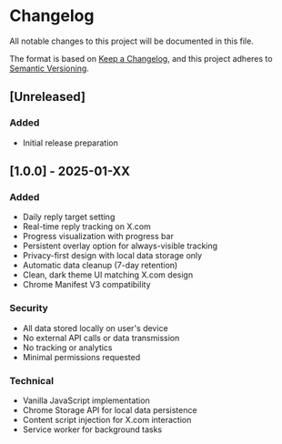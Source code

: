 # Changelog

All notable changes to this project will be documented in this file.

The format is based on [Keep a Changelog](https://keepachangelog.com/en/1.0.0/),
and this project adheres to [Semantic Versioning](https://semver.org/spec/v2.0.0.html).

## [Unreleased]

### Added
- Initial release preparation

## [1.0.0] - 2025-01-XX

### Added
- Daily reply target setting
- Real-time reply tracking on X.com
- Progress visualization with progress bar
- Persistent overlay option for always-visible tracking
- Privacy-first design with local data storage only
- Automatic data cleanup (7-day retention)
- Clean, dark theme UI matching X.com design
- Chrome Manifest V3 compatibility

### Security
- All data stored locally on user's device
- No external API calls or data transmission
- No tracking or analytics
- Minimal permissions requested

### Technical
- Vanilla JavaScript implementation
- Chrome Storage API for local data persistence
- Content script injection for X.com interaction
- Service worker for background tasks